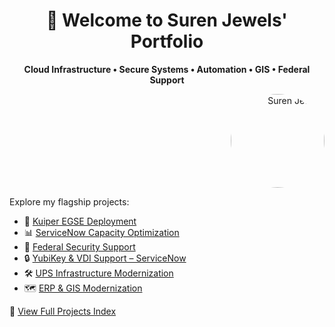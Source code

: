 <h1 align="center">👋 Welcome to Suren Jewels' Portfolio</h1>
<p align="center"><strong>Cloud Infrastructure • Secure Systems • Automation • GIS • Federal Support</strong></p>
<p align="right">
  <img src="https://i.postimg.cc/YSVVtbKm/IMG-20230919-102237636.jpg" alt="Suren Jewels" width="150" style="border-radius: 50%;">
</p>

Explore my flagship projects:
- 🚀 [Kuiper EGSE Deployment](https://github.com/Suren-Jewels/Kuiper-EGSE-Deployment)
- 📊 [ServiceNow Capacity Optimization](https://github.com/Suren-Jewels/ServiceNow-Capacity-Optimization)
- 🔐 [Federal Security Support](https://github.com/Suren-Jewels/Federal-Security-Support)
- 🔒 [YubiKey & VDI Support – ServiceNow](https://github.com/Suren-Jewels/YubiKey-VDI-ServiceNow-Support)
- 🛠️ [UPS Infrastructure Modernization](https://github.com/Suren-Jewels/UPS-Infrastructure-Modernization)
- 🗺️ [ERP & GIS Modernization](https://github.com/Suren-Jewels/ERP-GIS-Modernization)

🔗 [View Full Projects Index](https://github.com/Suren-Jewels/Projects)
